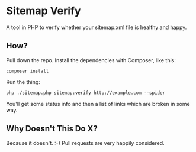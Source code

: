 Sitemap Verify
===

A tool in PHP to verify whether your sitemap.xml file is healthy and happy.

How?
---

Pull down the repo. Install the dependencies with Composer, like this:

	composer install

Run the thing:

	php ./sitemap.php sitemap:verify http://example.com --spider

You'll get some status info and then a list of links which are broken in some way.

Why Doesn't This Do X?
---

Because it doesn't. :-) Pull requests are very happily considered.
